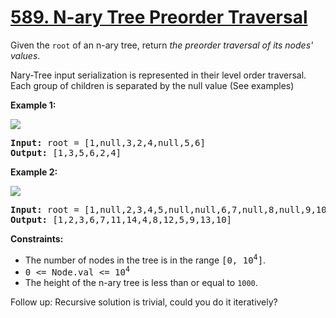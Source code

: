 # [589. N-ary Tree Preorder Traversal](https://leetcode.com/problems/n-ary-tree-preorder-traversal/)

Given the `root` of an n-ary tree, return *the preorder traversal of its nodes' values*.

Nary-Tree input serialization is represented in their level order traversal. Each group of children is separated by the null value (See examples)


**Example 1:**

![](https://assets.leetcode.com/uploads/2018/10/12/narytreeexample.png)

<pre>
<b>Input:</b> root = [1,null,3,2,4,null,5,6]
<b>Output:</b> [1,3,5,6,2,4]
</pre>


**Example 2:**

![](https://assets.leetcode.com/uploads/2019/11/08/sample_4_964.png)

<pre>
<b>Input:</b> root = [1,null,2,3,4,5,null,null,6,7,null,8,null,9,10,null,null,11,null,12,null,13,null,null,14]
<b>Output:</b> [1,2,3,6,7,11,14,4,8,12,5,9,13,10]
</pre>
 

**Constraints:**

- The number of nodes in the tree is in the range <tt>[0, 10<sup>4</sup>]</tt>.
- <tt>0 <= Node.val <= 10<sup>4</sup></tt>
- The height of the n-ary tree is less than or equal to `1000`.
 

Follow up: Recursive solution is trivial, could you do it iteratively?
